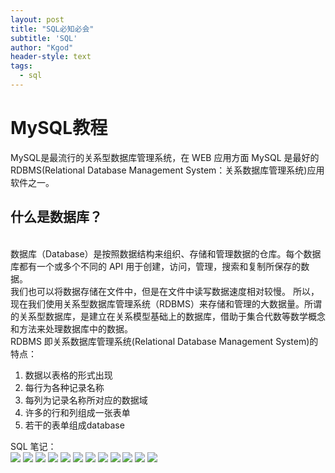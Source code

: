 ```yaml
---
layout: post
title: "SQL必知必会"
subtitle: 'SQL'
author: "Kgod"
header-style: text
tags:
  - sql
---
```

# MySQL教程
MySQL是最流行的关系型数据库管理系统，在 WEB 应用方面 MySQL 是最好的 RDBMS(Relational Database Management System：关系数据库管理系统)应用软件之一。  

## 什么是数据库？
<br>数据库（Database）是按照数据结构来组织、存储和管理数据的仓库。每个数据库都有一个或多个不同的 API 用于创建，访问，管理，搜索和复制所保存的数据。
<br>我们也可以将数据存储在文件中，但是在文件中读写数据速度相对较慢。
所以，现在我们使用关系型数据库管理系统（RDBMS）来存储和管理的大数据量。所谓的关系型数据库，是建立在关系模型基础上的数据库，借助于集合代数等数学概念和方法来处理数据库中的数据。
<br>RDBMS 即关系数据库管理系统(Relational Database Management System)的特点：
1. 数据以表格的形式出现
2. 每行为各种记录名称
3. 每列为记录名称所对应的数据域
4. 许多的行和列组成一张表单
5. 若干的表单组成database

SQL 笔记：  
<img src="/picturesWork/SQL-01/01.png">
<img src="/picturesWork/SQL-01/02.png">
<img src="/picturesWork/SQL-01/03.png">
<img src="/picturesWork/SQL-01/04.png">
<img src="/picturesWork/SQL-01/05.png">
<img src="/picturesWork/SQL-01/06.png">
<img src="/picturesWork/SQL-01/07.png">
<img src="/picturesWork/SQL-01/08.png">
<img src="/picturesWork/SQL-01/09.png">
<img src="/picturesWork/SQL-01/10.png">
<img src="/picturesWork/SQL-01/11.png">
<img src="/picturesWork/SQL-01/12.png">







